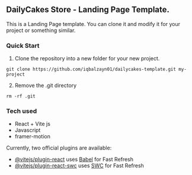 ## DailyCakes Store - Landing Page Template.

This is a Landing Page template. You can clone it and modify it for your project or something similar.

### Quick Start

1. Clone the repository into a new folder for your new project.

```
git clone https://github.com/iqbalzayn01/dailycakes-template.git my-project
```

2. Remove the .git directory

```
rm -rf .git
```

### Tech used

- React + Vite js
- Javascript
- framer-motion

Currently, two official plugins are available:

- [@vitejs/plugin-react](https://github.com/vitejs/vite-plugin-react/blob/main/packages/plugin-react/README.md) uses [Babel](https://babeljs.io/) for Fast Refresh
- [@vitejs/plugin-react-swc](https://github.com/vitejs/vite-plugin-react-swc) uses [SWC](https://swc.rs/) for Fast Refresh
